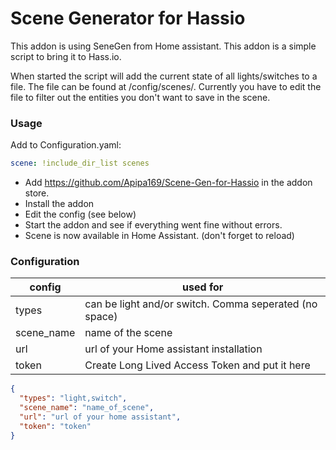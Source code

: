 



  # Scene Generator for Hassio
This addon is using SeneGen from Home assistant. This addon is a simple script to bring it to Hass.io.

When started the script will add the current state of all lights/switches to a file. The file can be found at /config/scenes/. Currently you have to edit the file to filter out the entities you don't want to save in the scene.


### Usage

Add to Configuration.yaml:
```yaml
scene: !include_dir_list scenes
```

- Add https://github.com/Apipa169/Scene-Gen-for-Hassio in the addon store.
- Install the addon
- Edit the config (see below)
- Start the addon and see if everything went fine without errors.
- Scene is now available in Home Assistant. (don't forget to reload)


### Configuration

| config        | used for          | 
| ------------- |-------------| 
| types      | can be light and/or switch. Comma seperated (no space) | 
| scene_name | name of the scene     | 
| url | url of your Home assistant installation |
| token | Create Long Lived Access Token and put it here |

```json
{
  "types": "light,switch",
  "scene_name": "name_of_scene",
  "url": "url of your home assistant",
  "token": "token"
}
```




  

